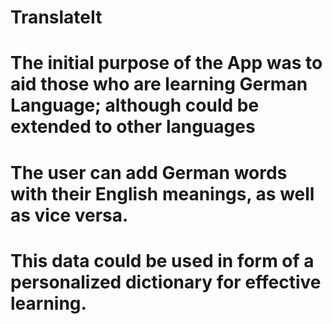 # TranslateIt
# The initial purpose of the App was to aid those who are learning German Language; although could be extended to other languages
# The user can add German words with their English meanings, as well as vice versa.
# This data could be used in form of a personalized dictionary for effective learning.
